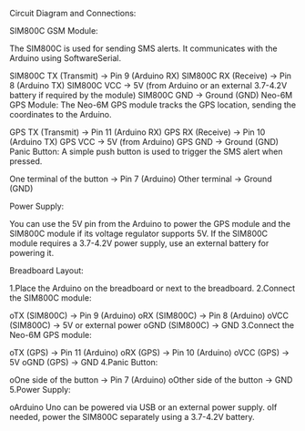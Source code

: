 Circuit Diagram and Connections:

SIM800C GSM Module:

The SIM800C is used for sending SMS alerts. It communicates with the Arduino using SoftwareSerial.

 SIM800C TX (Transmit) → Pin 9 (Arduino RX)
 SIM800C RX (Receive) → Pin 8 (Arduino TX)
 SIM800C VCC → 5V (from Arduino or an external 3.7-4.2V battery if required by the module)
 SIM800C GND → Ground (GND) Neo-6M GPS Module:
The Neo-6M GPS module tracks the GPS location, sending the coordinates to the Arduino.

 GPS TX (Transmit) → Pin 11 (Arduino RX)
 GPS RX (Receive) → Pin 10 (Arduino TX)
 GPS VCC → 5V (from Arduino)
 GPS GND → Ground (GND) Panic Button:
A simple push button is used to trigger the SMS alert when pressed.

 One terminal of the button → Pin 7 (Arduino)
 Other terminal → Ground (GND)

Power Supply:

You can use the 5V pin from the Arduino to power the GPS module and the SIM800C module if its voltage regulator supports 5V. If the SIM800C module requires a 3.7-4.2V power supply, use an external battery for powering it.

Breadboard Layout:

1.Place the Arduino on the breadboard or next to the breadboard.
2.Connect the SIM800C module:

oTX (SIM800C) → Pin 9 (Arduino)
oRX (SIM800C) → Pin 8 (Arduino)
oVCC (SIM800C) → 5V or external power
oGND (SIM800C) → GND
3.Connect the Neo-6M GPS module:

oTX (GPS) → Pin 11 (Arduino)
oRX (GPS) → Pin 10 (Arduino)
oVCC (GPS) → 5V
oGND (GPS) → GND
4.Panic Button:

oOne side of the button → Pin 7 (Arduino)
oOther side of the button → GND
5.Power Supply:

oArduino Uno can be powered via USB or an external power supply.
oIf needed, power the SIM800C separately using a 3.7-4.2V battery.
